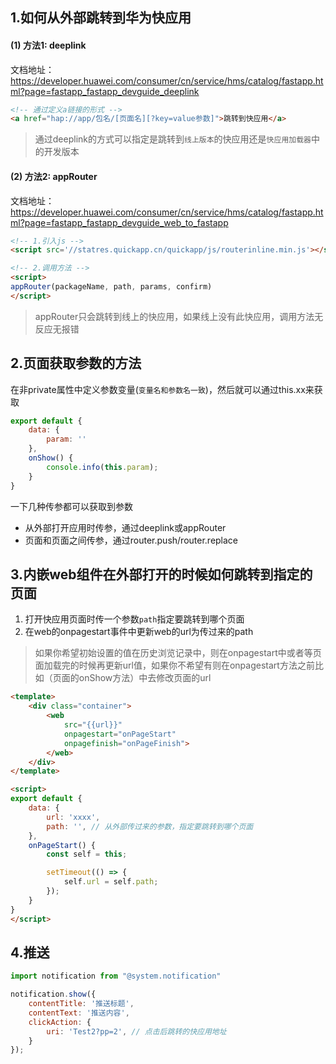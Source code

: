 ## 1.如何从外部跳转到华为快应用

#### (1) 方法1: deeplink

文档地址：https://developer.huawei.com/consumer/cn/service/hms/catalog/fastapp.html?page=fastapp_fastapp_devguide_deeplink

```html
<!-- 通过定义a链接的形式 -->
<a href="hap://app/包名/[页面名][?key=value参数]">跳转到快应用</a>
```

> 通过deeplink的方式可以指定是跳转到`线上版本`的快应用还是`快应用加载器`中的开发版本


#### (2) 方法2: appRouter

文档地址：https://developer.huawei.com/consumer/cn/service/hms/catalog/fastapp.html?page=fastapp_fastapp_devguide_web_to_fastapp

```html
<!-- 1.引入js -->
<script src='//statres.quickapp.cn/quickapp/js/routerinline.min.js'></script>

<!-- 2.调用方法 -->
<script>
appRouter(packageName, path, params, confirm)
</script>
```

> appRouter只会跳转到线上的快应用，如果线上没有此快应用，调用方法无反应无报错

## 2.页面获取参数的方法

在非private属性中定义参数变量(`变量名和参数名一致`)，然后就可以通过this.xx来获取

```js
export default {
    data: {
        param: ''
    },
    onShow() {
        console.info(this.param);
    }
}
```

一下几种传参都可以获取到参数

- 从外部打开应用时传参，通过deeplink或appRouter
- 页面和页面之间传参，通过router.push/router.replace

## 3.内嵌web组件在外部打开的时候如何跳转到指定的页面

1. 打开快应用页面时传一个参数`path`指定要跳转到哪个页面
2. 在web的onpagestart事件中更新web的url为传过来的path

> 如果你希望初始设置的值在历史浏览记录中，则在onpagestart中或者等页面加载完的时候再更新url值，如果你不希望有则在onpagestart方法之前比如（页面的onShow方法）中去修改页面的url

```html
<template>
    <div class="container">
        <web
            src="{{url}}"
            onpagestart="onPageStart"
            onpagefinish="onPageFinish">
        </web>
    </div>
</template>

<script>
export default {
    data: {
        url: 'xxxx',
        path: '', // 从外部传过来的参数，指定要跳转到哪个页面
    },
    onPageStart() {
        const self = this;

        setTimeout(() => {
            self.url = self.path;
        });
    }
}
</script>
```

## 4.推送

```js
import notification from "@system.notification"

notification.show({
    contentTitle: '推送标题',
    contentText: '推送内容',
    clickAction: {
        uri: 'Test2?pp=2', // 点击后跳转的快应用地址
    }
});
```
